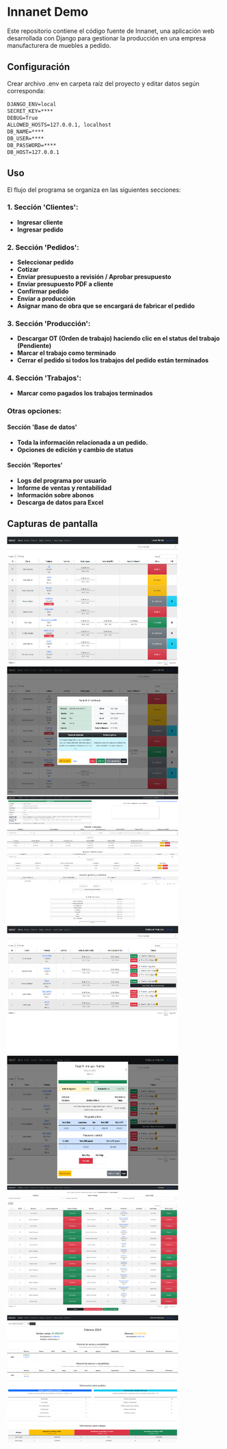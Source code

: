 # Innanet Demo

Este repositorio contiene el código fuente de Innanet, una aplicación web desarrollada con Django para gestionar la producción en una empresa manufacturera de muebles a pedido.

## Configuración

Crear archivo .env en carpeta raíz del proyecto y editar datos según corresponda:

```plaintext
DJANGO_ENV=local
SECRET_KEY=****
DEBUG=True
ALLOWED_HOSTS=127.0.0.1, localhost
DB_NAME=****
DB_USER=****
DB_PASSWORD=****
DB_HOST=127.0.0.1
```

## Uso

El flujo del programa se organiza en las siguientes secciones:

### 1. Sección 'Clientes':
   - **Ingresar cliente**
   - **Ingresar pedido**

### 2. Sección 'Pedidos':
   - **Seleccionar pedido**
   - **Cotizar**
   - **Enviar presupuesto a revisión / Aprobar presupuesto**
   - **Enviar presupuesto PDF a cliente**
   - **Confirmar pedido**
   - **Enviar a producción**
   - **Asignar mano de obra que se encargará de fabricar el pedido**

### 3. Sección 'Producción':
   - **Descargar OT (Orden de trabajo) haciendo clic en el status del trabajo (Pendiente)**
   - **Marcar el trabajo como terminado**
   - **Cerrar el pedido si todos los trabajos del pedido están terminados**

### 4. Sección 'Trabajos':
   - **Marcar como pagados los trabajos terminados**

### Otras opciones:

#### Sección 'Base de datos'
   - **Toda la información relacionada a un pedido.**
   - **Opciones de edición y cambio de status**

#### Sección 'Reportes'
   - **Logs del programa por usuario**
   - **Informe de ventas y rentabilidad**
   - **Información sobre abonos**
   - **Descarga de datos para Excel**



## Capturas de pantalla
<img src="https://github.com/fgrob/innanet-demo/blob/main/Screenshots/Home.png?raw=true" width="400" height="300"></img>
<img src="https://github.com/fgrob/innanet-demo/blob/main/Screenshots/Home-modal.png?raw=true" width="400" height="300"></img>
<img src="https://github.com/fgrob/innanet-demo/blob/main/Screenshots/Presupuesto.png?raw=true" width="400" height="300"></img>
<img src="https://github.com/fgrob/innanet-demo/blob/main/Screenshots/Produccion.png?raw=true" width="400" height="300"></img>
<img src="https://github.com/fgrob/innanet-demo/blob/main/Screenshots/Produccion-modal.png?raw=true" width="400" height="300"></img>
<img src="https://github.com/fgrob/innanet-demo/blob/main/Screenshots/Trabajos.png?raw=true" width="400" height="300"></img>
<img src="https://github.com/fgrob/innanet-demo/blob/main/Screenshots/Informe%20Resumen.png?raw=true" width="400" height="300"></img>



